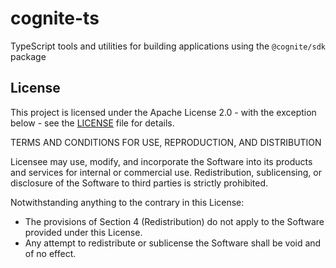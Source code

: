 # cognite-ts
TypeScript tools and utilities for building applications using the `@cognite/sdk` package


## License
This project is licensed under the Apache License 2.0 - with the exception below - see the [LICENSE](LICENSE) file for details.

TERMS AND CONDITIONS FOR USE, REPRODUCTION, AND DISTRIBUTION

Licensee may use, modify, and incorporate the Software into its products and services for internal or commercial use. Redistribution, sublicensing, or disclosure of the Software to third parties is strictly prohibited. 

Notwithstanding anything to the contrary in this License:
- The provisions of Section 4 (Redistribution) do not apply to the Software provided under this License.
- Any attempt to redistribute or sublicense the Software shall be void and of no effect.

